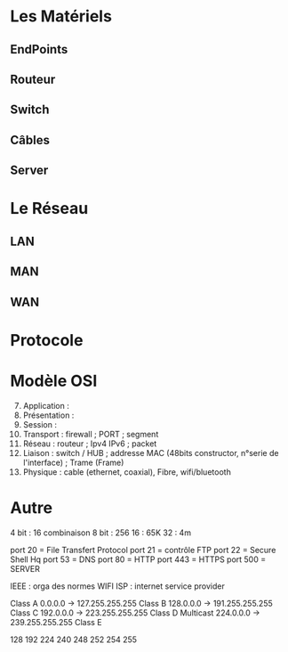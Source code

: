 # Les Matériels
## EndPoints
## Routeur
## Switch
## Câbles
## Server
# Le Réseau
## LAN
## MAN
## WAN

# Protocole

# Modèle OSI

7. Application :
6. Présentation :
5. Session : 
4. Transport : firewall ; PORT ; segment
3. Réseau : routeur ; Ipv4 IPv6 ; packet
2. Liaison : switch / HUB ; addresse MAC (48bits constructor, n°serie de l'interface) ; Trame (Frame)
1. Physique : cable (ethernet, coaxial), Fibre, wifi/bluetooth

# Autre

4 bit : 16 combinaison
8 bit : 256 
16 : 65K
32 : 4m

port 20 = File Transfert Protocol
port 21 = contrôle FTP
port 22 = Secure Shell Hq
port 53 = DNS
port 80 = HTTP
port 443 = HTTPS
port 500 = SERVER

IEEE : orga des normes WIFI
ISP : internet service provider

Class A 0.0.0.0 -> 127.255.255.255
Class B 128.0.0.0 -> 191.255.255.255
Class C 192.0.0.0 -> 223.255.255.255
Class D Multicast 224.0.0.0 -> 239.255.255.255
Class E 

128
192
224
240
248
252
254
255